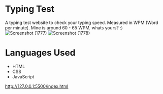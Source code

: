 # Typing Test
 A typing test website to check your typing speed. Measured in WPM (Word per minute). Mine is around 60 - 65 WPM, whats yours? :)
![Screenshot (1777)](https://user-images.githubusercontent.com/75600096/169641911-ebdc83d0-e5ab-4e6b-a2f3-5abb09187a9a.png)
![Screenshot (1778)](https://user-images.githubusercontent.com/75600096/169641912-f0c6d53d-5d7d-48b3-9582-8216fcb15d58.png)

# Languages Used
- HTML
- CSS
- JavaScript

http://127.0.0.1:5500/index.html
